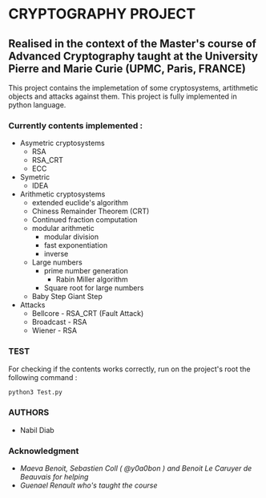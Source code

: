 # CRYPTOGRAPHY PROJECT
## Realised in the context of the Master's course of Advanced Cryptography taught at the University Pierre and Marie Curie (UPMC, Paris, FRANCE)


This project contains the implemetation of some cryptosystems, artithmetic objects and attacks against them. This project is fully implemented in python language.

### Currently contents implemented :
* Asymetric cryptosystems
  * RSA
  * RSA_CRT
  * ECC
* Symetric
  * IDEA
* Arithmetic cryptosystems
  * extended euclide's algorithm
  * Chiness Remainder Theorem (CRT)
  * Continued fraction computation
  * modular arithmetic
    * modular division
    * fast exponentiation
    * inverse
  * Large numbers
    * prime number generation
      * Rabin Miller algorithm
    * Square root for large numbers
  * Baby Step Giant Step
* Attacks
  * Bellcore - RSA_CRT  (Fault Attack)
  * Broadcast - RSA 
  * Wiener    - RSA


### TEST

For checking if the contents works correctly, run on the project's root the following command :
```bash
python3 Test.py
```


### AUTHORS
 * Nabil Diab


### Acknowledgment 
 * *Maeva Benoit, Sebastien Coll ( @y0a0bon ) and Benoit Le Caruyer de Beauvais for helping*
 * *Guenael Renault who's taught the course*

